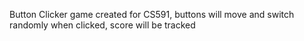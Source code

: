 Button Clicker game created for CS591, buttons will move and switch randomly when clicked, score will be tracked
